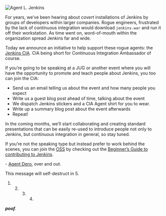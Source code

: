 ![Agent L. Jenkins](http://agentdero.cachefly.net/continuousblog/images/jenkinsCIA.jpg)

For years, we’ve been hearing about _covert_ installations of Jenkins by groups of developers within larger companies. Rogue engineers, frustrated by the lack of continuous integration would download `jenkins.war` and run it off their workstation. As time went on, word-of-mouth within the organization spread Jenkins far and wide.

Today we announce an initiative to help support these rogue agents: the [Jenkins CIA](https://wiki.jenkins-ci.org/display/JENKINS/Jenkins+CIA+Program). CIA being short for Continuous Integration Ambassador of course.

If you’re going to be speaking at a JUG or another event where you will have the opportunity to promote and teach people about Jenkins, you too can join the CIA:

- Send us an email telling us about the event and how many people you expect
- Write us a guest blog post ahead of time, talking about the event
- We dispatch Jenkins stickers and a CIA Agent shirt for you to wear.
- Write up a summary blog post about the event afterwards
- Repeat!

In the coming months, we’ll start collaborating and creating standard presentations that can be easily re-used to introduce people not only to Jenkins, but continuous integration in general, so stay tuned.

If you’re not the speaking type but instead prefer to work behind the scenes, you can join the [OSS](https://en.wikipedia.org/wiki/Office_of_Strategic_Services) by checking out the [Beginner’s Guide to contributing to Jenkins](https://wiki.jenkins-ci.org/display/JENKINS/Beginners+Guide+to+Contributing).

\- [Agent Dero](https://twitter.com/agentdero/), over and out.

This message will self-destruct in 5.

1.  2.  3.  4.

**_poof_**.
